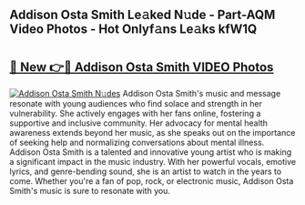 ## Addison Osta Smith Le𝚊ked N𝚞de - Part-AQM Video Photos - Hot Onlyf𝚊ns Le𝚊ks kfW1Q

# <h2><a href="http://ab40156.deff.icu/?id=Addison+Osta+Smith">🔗 New 👉🔴 Addison Osta Smith VIDEO Photos</a></h2>

[![Addison Osta Smith N𝚞des](https://i.imgur.com/rIISA9y.gif)](http://ab40156.deff.icu/?id=Addison+Osta+Smith)
Addison Osta Smith's music and message resonate with young audiences who find solace and strength in her vulnerability. She actively engages with her fans online, fostering a supportive and inclusive community. Her advocacy for mental health awareness extends beyond her music, as she speaks out on the importance of seeking help and normalizing conversations about mental illness. Addison Osta Smith is a talented and innovative young artist who is making a significant impact in the music industry. With her powerful vocals, emotive lyrics, and genre-bending sound, she is an artist to watch in the years to come. Whether you're a fan of pop, rock, or electronic music, Addison Osta Smith's music is sure to resonate with you.
